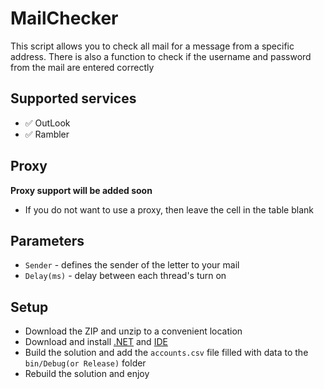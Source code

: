 # MailChecker

This script allows you to check all mail for a message from a specific address.
There is also a function to check if the username and password from the mail are entered correctly

## Supported services

- ✅ OutLook
- ✅ Rambler

## Proxy

**Proxy support will be added soon**
- If you do not want to use a proxy, then leave the cell in the table blank

## Parameters
- `Sender` - defines the sender of the letter to your mail
- `Delay(ms)` - delay between each thread's turn on

## Setup

- Download the ZIP and unzip to a convenient location
- Download and install [.NET](https://dotnet.microsoft.com/en-us/download) and [IDE](https://visualstudio.microsoft.com/ru/)
- Build the solution and add the `accounts.csv` file filled with data to the `bin/Debug(or Release)` folder
- Rebuild the solution and enjoy
